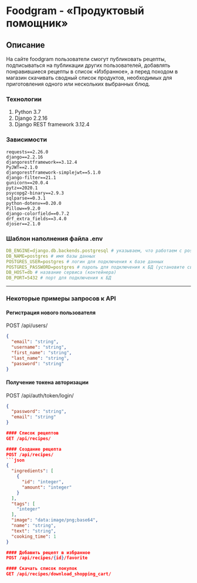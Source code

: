 # Foodgram - «Продуктовый помощник»


## Описание
На сайте foodgram пользователи смогут публиковать рецепты, подписываться на публикации других пользователей, добавлять понравившиеся рецепты в список «Избранное», а перед походом в магазин скачивать сводный список продуктов, необходимых для приготовления одного или нескольких выбранных блюд.

### Технологии
1. Python 3.7
2. Django 2.2.16
3. Django REST framework 3.12.4

### Зависимости
```
requests==2.26.0
django==2.2.16
djangorestframework==3.12.4
PyJWT==2.1.0
djangorestframework-simplejwt==5.1.0
django-filter==21.1
gunicorn==20.0.4
pytz==2020.1
psycopg2-binary==2.9.3
sqlparse==0.3.1
python-dotenv==0.20.0
Pillow==9.2.0
django-colorfield==0.7.2
drf_extra_fields==3.4.0
djoser==2.1.0
```

### Шаблон наполнения файла .env

```yaml
DB_ENGINE=django.db.backends.postgresql # указываем, что работаем с postgresql
DB_NAME=postgres # имя базы данных
POSTGRES_USER=postgres # логин для подключения к базе данных
POSTGRES_PASSWORD=postgres # пароль для подключения к БД (установите свой)
DB_HOST=db # название сервиса (контейнера)
DB_PORT=5432 # порт для подключения к БД
```

 ---

### Некоторые примеры запросов к API

#### Регистрация нового пользователя
POST /api/users/
```json
{
  "email": "string",
  "username": "string",
  "first_name": "string",
  "last_name": "string",
  "password": "string"
}
```

#### Получение токена авторизации
POST /api/auth/token/login/
```json
{
  "password": "string",
  "email": "string"
}

#### Cписок рецептов
GET /api/recipes/

#### Создание рецепта
POST /api/recipes/
```json
{
  "ingredients": [
    {
      "id": "integer",
      "amount": "integer"
    }
  ],
  "tags": [
    "integer"
  ],
  "image": "data:image/png;base64",
  "name": "string",
  "text": "string",
  "cooking_time": 1
}

#### Добавить рецепт в избранное
POST /api/recipes/{id}/favorite

#### Скачать список покупок
GET /api/recipes/download_shopping_cart/